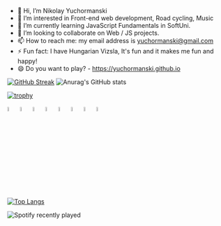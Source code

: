 <!-- 
https://github-readme-streak-stats.herokuapp.com/demo/
-->

<!--
**yuchormanski/yuchormanski** is a ✨ _special_ ✨ repository because its `README.md` (this file) appears on your GitHub profile.

Here are some ideas to get you started:
<! --### Hi there 👋 

- 🔭 I’m currently working on ...
- 🌱 I’m currently learning ...
- 👯 I’m looking to collaborate on ...
- 🤔 I’m looking for help with ...
- 💬 Ask me about ...
- 📫 How to reach me: ...
- 😄 Pronouns: ...
- ⚡ Fun fact: ...
-->

* 👋 Hi, I’m Nikolay Yuchormanski
* 👀 I’m interested in Front-end web development, Road cycling, Music
* 🌱 I’m currently learning JavaScript Fundamentals in SoftUni.
* 💞️ I’m looking to collaborate on Web / JS projects.
* 📫 How to reach me: my email address is yuchormanski@gmail.com
* ⚡ Fun fact: I have Hungarian Vizsla, It's fun and it makes me fun and happy!
* 😄 Do you want to play? - https://yuchormanski.github.io

[![GitHub Streak](https://github-readme-streak-stats.herokuapp.com?user=yuchormanski&theme=nord&hide_border=true&date_format=j%20M%5B%20Y%5D)](https://git.io/streak-stats)
![Anurag's GitHub stats](https://github-readme-stats.vercel.app/api?username=yuchormanski&show_icons=true&theme=nord&hide_border=true)

  [![trophy](https://github-profile-trophy.vercel.app/?username=yuchormanski)](https://github.com/yuchormanski/github-profile-trophy)

<div> <!-- https://devicon.dev/ -->
            <img src="https://cdn.jsdelivr.net/gh/devicons/devicon/icons/javascript/javascript-original.svg" width="5%"/>
            <img src="https://cdn.jsdelivr.net/gh/devicons/devicon/icons/html5/html5-original.svg" width="5%"/>
            <img src="https://cdn.jsdelivr.net/gh/devicons/devicon/icons/css3/css3-original.svg" width="5%"/>			
            <img src="https://cdn.jsdelivr.net/gh/devicons/devicon/icons/vscode/vscode-original.svg" width="5%"/>         
            <img src="https://cdn.jsdelivr.net/gh/devicons/devicon/icons/wordpress/wordpress-plain.svg" width="5%"/>         
            <img src="https://cdn.jsdelivr.net/gh/devicons/devicon/icons/github/github-original.svg" width="5%"/>        
            <img src="https://cdn.jsdelivr.net/gh/devicons/devicon/icons/filezilla/filezilla-plain.svg" width="5%"/>     
            <img src="https://cdn.jsdelivr.net/gh/devicons/devicon/icons/apache/apache-original.svg" width="5%"/>
</div>



[![Top Langs](https://github-readme-stats.vercel.app/api/top-langs/?username=yuchormanski&layout=compact&theme=nord&hide_border=true)](https://github.com/anuraghazra/github-readme-stats)

![Spotify recently played](https://spotify-recently-played-readme.vercel.app/api?user=11132923862)
